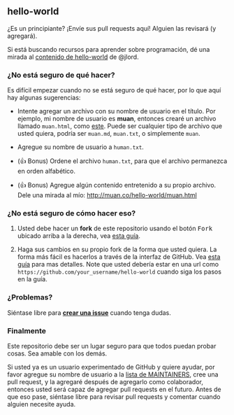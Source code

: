 ## hello-world

¿Es un principiante? ¡Envíe sus pull requests aquí! Alguien las revisará (y agregará).

Si está buscando recursos para aprender sobre programación, dé una mirada al [contenido de hello-world](https://github.com/jlord/hello-world/blob/master/code-life.md) de @jlord.

### ¿No está seguro de qué hacer?

Es difícil empezar cuando no se está seguro de qué hacer, por lo que aquí hay algunas sugerencias:

- Intente agregar un archivo con su nombre de usuario en el título. Por ejemplo, mi nombre de usuario es **muan**, entonces crearé un archivo llamado `muan.html`, como [este](https://github.com/muan/hello-world/commit/a25ce6ab6d71fa3e7311e90538eee3f797b29aec). Puede ser cualquier tipo de archivo que usted quiera, podría ser `muan.md`, `muan.txt`, o simplemente `muan`.

- Agregue su nombre de usuario a `human.txt`.

- (:+1: Bonus) Ordene el archivo `human.txt`, para que el archivo permanezca en orden alfabético.

- (:+1: Bonus) Agregue algún contenido entretenido a su propio archivo. Dele una mirada al mío: http://muan.co/hello-world/muan.html

### ¿No está seguro de cómo hacer eso?

1. Usted debe hacer un **fork** de este repositorio usando el botón <kbd>Fork</kbd> ubicado arriba a la derecha, vea [esta guía](https://help.github.com/articles/fork-a-repo/#fork-an-example-repository).

2. Haga sus cambios en su propio fork de la forma que usted quiera. La forma más fácil es hacerlos a través de la interfaz de GitHub. Vea [esta guía](https://guides.github.com/activities/hello-world/#branch) para mas detalles. Note que usted debería estar en una url como `https://github.com/your_username/hello-world` cuando siga los pasos en la guía.

### ¿Problemas?

Siéntase libre para [**crear una issue**](https://github.com/muan/hello-world/issues/new) cuando tenga dudas.

### Finalmente

Este repositorio debe ser un lugar seguro para que todos puedan probar cosas. Sea amable con los demás.

Si usted ya es un usuario experimentado de GitHub y quiere ayudar, por favor agregue su nombre de usuario a la [lista de MAINTAINERS](MAINTAINERS.md), cree una pull request, y la agregaré después de agregarlo como colaborador, entonces usted será capaz de agregar pull requests en el futuro. Antes de que eso pase, siéntase libre para revisar pull requests y comentar cuando alguien necesite ayuda.
